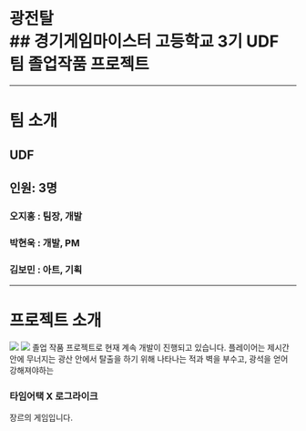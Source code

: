 # 광전탈<br>## 경기게임마이스터 고등학교 3기 UDF 팀 졸업작품 프로젝트
___
# 팀 소개
## UDF<br><h2>인원: 3명</h2>

### 오지홍 : 팀장, 개발
### 박현욱 : 개발, PM
### 김보민 : 아트, 기획
___
# 프로젝트 소개
![](https://img.shields.io/badge/Unity-100000?style=for-the-badge&logo=unity&logoColor=white) ![](https://img.shields.io/badge/C%23-239120?style=for-the-badge&logo=c-sharp&logoColor=white) 
졸업 작품 프로젝트로 현재 계속 개발이 진행되고 있습니다.
플레이어는 제시간 안에 무너지는 광산 안에서 탈출을 하기 위해 나타나는 적과 벽을 부수고, 광석을 얻어 강해져야하는
### 타임어택 X 로그라이크
장르의 게임입니다.
